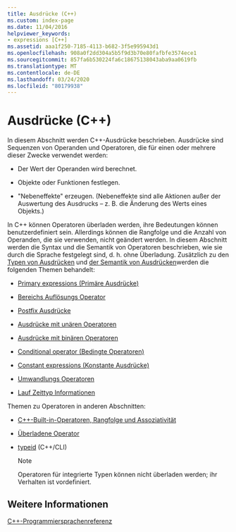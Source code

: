 ```yaml
---
title: Ausdrücke (C++)
ms.custom: index-page
ms.date: 11/04/2016
helpviewer_keywords:
- expressions [C++]
ms.assetid: aaa1f250-7185-4113-b682-3f5e995943d1
ms.openlocfilehash: 908a0f2dd304a5b5f9d3b70e80fafbfe3574ece1
ms.sourcegitcommit: 857fa6b530224fa6c18675138043aba9aa0619fb
ms.translationtype: MT
ms.contentlocale: de-DE
ms.lasthandoff: 03/24/2020
ms.locfileid: "80179938"
---
```

# <a name="expressions-c"></a>Ausdrücke (C++)

In diesem Abschnitt werden C++-Ausdrücke beschrieben. Ausdrücke sind Sequenzen von Operanden und Operatoren, die für einen oder mehrere dieser Zwecke verwendet werden:

- Der Wert der Operanden wird berechnet.

- Objekte oder Funktionen festlegen.

- "Nebeneffekte" erzeugen. (Nebeneffekte sind alle Aktionen außer der Auswertung des Ausdrucks – z. B. die Änderung des Werts eines Objekts.)

In C++ können Operatoren überladen werden, ihre Bedeutungen können benutzerdefiniert sein. Allerdings können die Rangfolge und die Anzahl von Operanden, die sie verwenden, nicht geändert werden. In diesem Abschnitt werden die Syntax und die Semantik von Operatoren beschrieben, wie sie durch die Sprache festgelegt sind, d. h. ohne Überladung. Zusätzlich zu den [Typen von Ausdrücken](../cpp/types-of-expressions.md) und [der Semantik von Ausdrücken](../cpp/semantics-of-expressions.md)werden die folgenden Themen behandelt:

- [Primary expressions (Primäre Ausdrücke)](../cpp/primary-expressions.md)

- [Bereichs Auflösungs Operator](../cpp/scope-resolution-operator.md)

- [Postfix Ausdrücke](../cpp/postfix-expressions.md)

- [Ausdrücke mit unären Operatoren](../cpp/expressions-with-unary-operators.md)

- [Ausdrücke mit binären Operatoren](../cpp/expressions-with-binary-operators.md)

- [Conditional operator (Bedingte Operatoren)](../cpp/conditional-operator-q.md)

- [Constant expressions (Konstante Ausdrücke)](../cpp/cpp-constant-expressions.md)

- [Umwandlungs Operatoren](../cpp/casting-operators.md)

- [Lauf Zeittyp Informationen](../cpp/run-time-type-information.md)

Themen zu Operatoren in anderen Abschnitten:

- [C++-Built-in-Operatoren, Rangfolge und Assoziativität](../cpp/cpp-built-in-operators-precedence-and-associativity.md)

- [Überladene Operator](../cpp/operator-overloading.md)

- [typeid](../extensions/typeid-cpp-component-extensions.md) (C++/CLI)

    > [!NOTE]
    >  Operatoren für integrierte Typen können nicht überladen werden; ihr Verhalten ist vordefiniert.

## <a name="see-also"></a>Weitere Informationen

[C++-Programmiersprachenreferenz](../cpp/cpp-language-reference.md)
